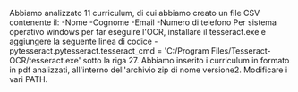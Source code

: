Abbiamo analizzato 11 curriculum, di cui abbiamo creato un file CSV
contenente il:
-Nome
-Cognome
-Email
-Numero di telefono
Per sistema operativo windows per far eseguire l'OCR, installare il tesseract.exe e aggiungere la seguente linea di codice
-pytesseract.pytesseract.tesseract_cmd = 'C:/Program Files/Tesseract-OCR/tesseract.exe'
sotto la riga 27.
Abbiamo inserito i curriculum in formato in pdf analizzati, all'interno dell'archivio zip di nome versione2.
Modificare i vari PATH.
